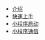 - [介绍](/Introduction/index.md)
- [快速上手](/QuickStart/accessGuide.md)
    <!-- - [小程序接入指南](/QuickStart/accessGuide.md) -->
- [小程序启动](/QuickStart/startUp.md)
- [小程序通信](/QuickStart/communication.md)
<!-- - [开发](README.md) -->
